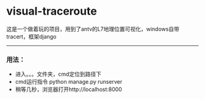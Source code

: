 # visual-traceroute

这是一个做着玩的项目，用到了antv的L7地理位置可视化，windows自带tracert，框架django

---

### 用法：

- 进入。。。文件夹，cmd定位到路径下
- cmd运行指令 python manage.py runserver
- 稍等几秒，浏览器打开http://localhost:8000
